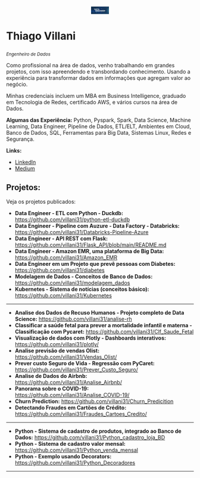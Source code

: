 <p align="center">
  <img src="banner.jpeg" width="48" >
</p>

# Thiago Villani
<sub>*Engenheiro de Dados*</sub>

Como profissional na área de dados, venho trabalhando em grandes projetos, com isso apreendendo e transbordando conhecimento. Usando a experiência para transformar dados em informações que agregam valor ao negócio.

Minhas credenciais incluem um MBA em Business Intelligence, graduado em Tecnologia de Redes, certificado AWS, e vários cursos na área de Dados.

**Algumas das Experiência:** Python, Pyspark, Spark, Data Science, Machine Learning, Data Engineer, Pipeline de Dados, ETL/ELT, Ambientes em Cloud, Banco de Dados, SQL, Ferramentas para Big Data, Sistemas Linux, Redes e Segurança.

**Links:**
* [LinkedIn](https://www.linkedin.com/in/thiagovillani)
* [Medium](https://medium.com/@iamthiagovillani)


## Projetos:
Veja os projetos publicados:

* **Data Engineer - ETL com Python - Duckdb:** 
https://github.com/villani31/python-etl-duckdb
* **Data Engineer - Pipeline com Auzure - Data Factory - Databricks:**
https://github.com/villani31/Databricks-Pipeline-Azure
* **Data Engineer - API REST com Flask:** https://github.com/villani31/Flask_API/blob/main/README.md
* **Data Engineer - Amazon EMR, uma plataforma de Big Data:** https://github.com/villani31/Amazon_EMR
* **Data Engineer em um Projeto que prevê pessoas com Diabetes:** https://github.com/villani31/diabetes
* **Modelagem de Dados - Conceitos de Banco de Dados:** https://github.com/villani31/modelagem_dados
* **Kubernetes - Sistema de notícias (conceitos básico):**
https://github.com/villani31/Kubernetes
--------
* **Analise dos Dados de Recuso Humanos - Projeto completo de Data Science:** https://github.com/villani31/analise-rh
* **Classificar a saúde fetal para prever a mortalidade infantil e materna - Classificação com Pycaret:** https://github.com/villani31/Clf_Saude_Fetal
* **Visualização de dados com Plotly - Dashboards interativos:** https://github.com/villani31/plotly/
* **Analise previsão de vendas Olist:** https://github.com/villani31/Vendas_Olist/
* **Prever custo Seguro de Vida - Regressão com PyCaret:** https://github.com/villani31/Prever_Custo_Seguro/
* **Analise de Dados do Airbnb:** https://github.com/villani31/Analise_Airbnb/
* **Panorama sobre o COVID-19:** https://github.com/villani31/Analise_COVID-19/
* **Churn Prediction:** https://github.com/villani31/Churn_Predicition
* **Detectando Fraudes em Cartões de Crédito:** https://github.com/villani31/Fraudes_Cartoes_Credito/
---------
* **Python - Sistema de cadastro de produtos, integrado ao Banco de Dados:** https://github.com/villani31/Python_cadastro_loja_BD
* **Python -  Sistema de cadastro valor mensal:** https://github.com/villani31/Python_venda_mensal
* **Python -  Exemplo usando Decorators:** https://github.com/villani31/Python_Decoradores
-------------

